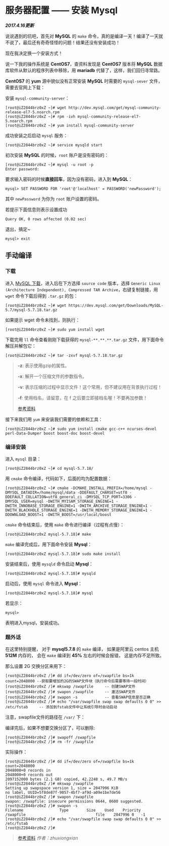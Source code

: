# 服务器配置 —— 安装 Mysql

***2017.4.16更新***

说说遇到的坑吧，首先对 **MySQL** 的 `make` 命令，真的是编译一天！编译了一天就不说了，最后还有奇奇怪怪的问题！结果还没有安装成功！

现在我决定换一个安装方式！

说一下我的操作系统是 **CentOS7**，查资料发现是 **CentOS7** 版本将 **MySQL** 数据库软件从默认的程序列表中移除，用 **mariadb** 代替了，这样，我们回归寻常路。

**CentOS7** 的 **yum** 源中貌似没有正常安装 **MySQL** 时需要的 `mysql-sever` 文件，需要去官网上下载：

安装 `mysql-community-server`：

```
[root@iZ2844brz0xZ ~]# wget http://dev.mysql.com/get/mysql-community-release-el7-5.noarch.rpm
[root@iZ2844brz0xZ ~]# rpm -ivh mysql-community-release-el7-5.noarch.rpm
[root@iZ2844brz0xZ ~]# yum install mysql-community-server
```

成功安装之后启动 `mysql` 服务：

```
[root@iZ2844brz0xZ ~]# service mysqld start
```

初次安装 **MySQL** 的时候，`root` 账户是没有密码的：

```
[root@iZ2844brz0xZ ~]# mysql -u root -p
Enter password:
```

要求输入密码的时候**直接回车**，因为没有密码，进入到 **MySQL**：

```
mysql> SET PASSWORD FOR 'root'@'localhost' = PASSWORD('newPassword');
```

其中 `newPassword` 为你为 `root` 账户设置的密码。

若提示下面信息则表示设置成功

```
Query OK, 0 rows affected (0.02 sec)
```

退出，搞定~

```
mysql> exit
```

## 手动编译

### 下载

进入 [MySQL 下载](https://dev.mysql.com/downloads/mysql/)，进入后在下方选择 `source code` 版本，选择 `Generic Linux (Architecture Independent), Compressed TAR Archive`，右键复制链接，用 `wget` 命令下载后得到 `.tar.gz` 的包：

```
[root@iZ2844brz0xZ ~]# wget https://dev.mysql.com/get/Downloads/MySQL-5.7/mysql-5.7.18.tar.gz
```

如果提示 wget 命令未找到，则执行：

```
[root@iZ2844brz0xZ ~]# sudo yum install wget
```

下载完用 `ll` 命令查看刚刚下载获得的 `mysql-**.**.**.tar.gz` 文件，用下面命令解压并解包它：

```
[root@iZ2844brz0xZ ~]# tar -zxvf mysql-5.7.18.tar.gz
```

> **-z**: 表示使用gzip的属性。
>
> **-x**: 解开一个压缩文件的参数指令。
>
> **-v**: 表示压缩的过程中显示文件！这个常用，但不建议用在背景执行过程！
>
> **-f**: 使用档名，请留意，在 f 之后要立即接档名喔！不要再加参数！
>
> [参考资料](http://jingyan.baidu.com/article/86112f13605d30273697876e.html?st=2&os=0&bd_page_type=1&net_type=1)

接下来我们用 `yum` 来安装我们需要的依赖和工具：

```
[root@iZ2844brz0xZ ~]# sudo yum install cmake gcc-c++ ncurses-devel perl-Data-Dumper boost boost-doc boost-devel
```

### 编译安装

进入 `mysql` 目录：

```
[root@iZ2844brz0xZ ~]# cd mysql-5.7.18/
```

用 `cmake` 命令编译，代码如下，后面的均为配置数据：

```
[root@iZ2844brz0xZ ~]# cmake -DCMAKE_INSTALL_PREFIX=/home/mysql -DMYSQL_DATADIR=/home/mysql/data -DDEFAULT_CHARSET=utf8 -DDEFAULT_COLLATION=utf8_general_ci -DMYSQL_TCP_PORT=3306 -DMYSQL_USER=mysql -DWITH_MYISAM_STORAGE_ENGINE=1 -DWITH_INNOBASE_STORAGE_ENGINE=1 -DWITH_ARCHIVE_STORAGE_ENGINE=1 -DWITH_BLACKHOLE_STORAGE_ENGINE=1 -DWITH_MEMORY_STORAGE_ENGINE=1 -DDOWNLOAD_BOOST=1 -DWITH_BOOST=/usr/local/boost
```

`cmake` 命令结束后，使用 `make` 命令进行编译（过程有点慢）：

```
[root@iZ2844brz0xZ mysql-5.7.18]# make
```

`make` 编译完成后，用下面命令安装 **Mysql**：

```
[root@iZ2844brz0xZ mysql-5.7.18]# sudo make install
```

安装结束后，使用 `mysqld` 命令启动 **Mysql**：

```
[root@iZ2844brz0xZ mysql-5.7.18]# mysqld
```

启动后，使用 `mysql` 命令进入 **Mysql**：

```
[root@iZ2844brz0xZ mysql-5.7.18]# mysql
```

若显示：

```
mysql>
```

表明进入mysql，安装成功。

### 题外话
在这里特别提醒， 对于 **mysql5.7.8** 的 `make` 编译， 如果是阿里云 centos 主机 **512M** 内存的， 会在 `make` 编译到 **45%** 左右的时候会报错， 这是内存不足所致。

那么设置 2G 交换分区来用下：

```
[root@iZ2844brz0xZ /]# dd if=/dev/zero of=/swapfile bs=1k count=2048000 --获取要增加的2G的SWAP文件块（执行命令后需要等待一段时间）
[root@iZ2844brz0xZ /]# mkswap /swapfile     -- 创建SWAP文件
[root@iZ2844brz0xZ /]# swapon /swapfile     -- 激活SWAP文件
[root@iZ2844brz0xZ /]# swapon -s            -- 查看SWAP信息是否正确
[root@iZ2844brz0xZ /]# echo "/var/swapfile swap swap defaults 0 0" >> /etc/fstab     -- 添加到fstab文件中让系统引导时自动启动
```

注意，swapfile文件的路径在 `/var/` 下：

编译完后，如果不想要交换分区了，可以删除:

```
[root@iZ2844brz0xZ /]# swapoff /swapfile
[root@iZ2844brz0xZ /]# rm -fr /swapfile
```

实际操作：

```
[root@iZ2844brz0xZ /]# dd if=/dev/zero of=/swapfile bs=1k count=2048000
2048000+0 records in
2048000+0 records out
2097152000 bytes (2.1 GB) copied, 42.2248 s, 49.7 MB/s
[root@iZ2844brz0xZ /]# mkswap /swapfile
Setting up swapspace version 1, size = 2047996 KiB
no label, UUID=5f8de87f-9057-4bf7-af9d-a09e1be7de56
[root@iZ2844brz0xZ /]# swapon /swapfile
swapon: /swapfile: insecure permissions 0644, 0600 suggested.
[root@iZ2844brz0xZ /]# swapon -s
Filename				Type		Size	Used	Priority
/swapfile                              	file	2047996	0	-1
[root@iZ2844brz0xZ /]# echo "/var/swapfile swap swap defaults 0 0" >> /etc/fstab
[root@iZ2844brz0xZ /]#
```

> [参考资料](http://blog.csdn.net/cryhelyxx/article/details/47610247) *作者：zhuxiongxian*